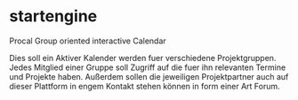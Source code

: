 # startengine

Procal
Group oriented interactive Calendar

Dies soll ein Aktiver Kalender werden fuer verschiedene Projektgruppen. Jedes Mitglied einer Gruppe soll Zugriff auf die fuer ihn relevanten Termine und Projekte haben. Außerdem sollen die jeweiligen Projektpartner auch auf dieser Plattform in engem Kontakt stehen können in form einer Art Forum.
